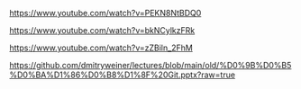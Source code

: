 https://www.youtube.com/watch?v=PEKN8NtBDQ0

https://www.youtube.com/watch?v=bkNCylkzFRk

https://www.youtube.com/watch?v=zZBiln_2FhM

https://github.com/dmitryweiner/lectures/blob/main/old/%D0%9B%D0%B5%D0%BA%D1%86%D0%B8%D1%8F%20Git.pptx?raw=true
